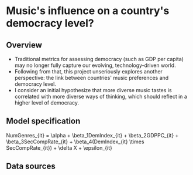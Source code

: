 # Music's influence on a country's democracy level?

## Overview
- Traditional metrics for assessing democracy (such as GDP per capita) may no longer fully capture our evolving, technology-driven world.
- Following from that, this project unseriously explores another perspective: the link between countries' music preferences and democracy level.
- I consider an initial hypothesize that more diverse music tastes is correlated with more diverse ways of thinking, which should reflect in a higher level of democracy.

## Model specification
NumGenres_{it} = \alpha + \beta_1DemIndex_{it} + \beta_2GDPPC_{it} + \beta_3SecCompRate_{it} + \beta_4(DemIndex_{it} \times SecCompRate_{it}) + \delta X + \epsilon_{it}

## Data sources




